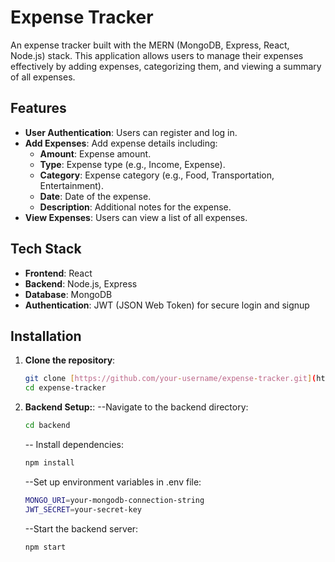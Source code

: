 # Expense Tracker

An expense tracker built with the MERN (MongoDB, Express, React, Node.js) stack. This application allows users to manage their expenses effectively by adding expenses, categorizing them, and viewing a summary of all expenses.

## Features

- **User Authentication**: Users can register and log in.
- **Add Expenses**: Add expense details including:
  - **Amount**: Expense amount.
  - **Type**: Expense type (e.g., Income, Expense).
  - **Category**: Expense category (e.g., Food, Transportation, Entertainment).
  - **Date**: Date of the expense.
  - **Description**: Additional notes for the expense.
- **View Expenses**: Users can view a list of all expenses.

## Tech Stack

- **Frontend**: React
- **Backend**: Node.js, Express
- **Database**: MongoDB
- **Authentication**: JWT (JSON Web Token) for secure login and signup

## Installation

1. **Clone the repository**:
   ```bash
   git clone [https://github.com/your-username/expense-tracker.git](https://github.com/Syedausaf12/Expense-Tracker)
   cd expense-tracker
   ```
2. **Backend Setup:**:
   --Navigate to the backend directory:
   ```bash
   cd backend
   ```

   -- Install dependencies:
   ```bash
   npm install
   ```

   --Set up environment variables in .env file:
   ```bash
   MONGO_URI=your-mongodb-connection-string
   JWT_SECRET=your-secret-key
   ```

   --Start the backend server:
   ```bash
   npm start
   ```
   
   

   
